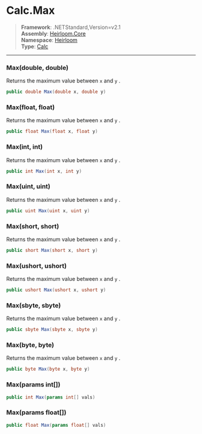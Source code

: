 # Calc.Max

> **Framework**: .NETStandard,Version=v2.1  
> **Assembly**: [Heirloom.Core][0]  
> **Namespace**: [Heirloom][0]  
> **Type**: [Calc][1]

--------------------------------------------------------------------------------

### Max(double, double)

Returns the maximum value between `x` and `y` .

```cs
public double Max(double x, double y)
```

### Max(float, float)

Returns the maximum value between `x` and `y` .

```cs
public float Max(float x, float y)
```

### Max(int, int)

Returns the maximum value between `x` and `y` .

```cs
public int Max(int x, int y)
```

### Max(uint, uint)

Returns the maximum value between `x` and `y` .

```cs
public uint Max(uint x, uint y)
```

### Max(short, short)

Returns the maximum value between `x` and `y` .

```cs
public short Max(short x, short y)
```

### Max(ushort, ushort)

Returns the maximum value between `x` and `y` .

```cs
public ushort Max(ushort x, ushort y)
```

### Max(sbyte, sbyte)

Returns the maximum value between `x` and `y` .

```cs
public sbyte Max(sbyte x, sbyte y)
```

### Max(byte,  byte)

Returns the maximum value between `x` and `y` .

```cs
public byte Max(byte x, byte y)
```

### Max(params int[])

```cs
public int Max(params int[] vals)
```

### Max(params float[])

```cs
public float Max(params float[] vals)
```

[0]: ../Heirloom.Core.md
[1]: Heirloom.Calc.md
